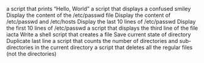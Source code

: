  a script that prints “Hello, World”
a script that displays a confused smiley
Display the content of the /etc/passwd file
Display the content of /etc/passwd and /etc/hosts
Display the last 10 lines of /etc/passwd
Display the first 10 lines of /etc/passwd
a script that displays the third line of the file iacta
Write a shell script that creates a file
Save current state of directory
Duplicate last line
a script that counts the number of directories and sub\-directories in the current directory
a script that deletes all the regular files (not the directories)
